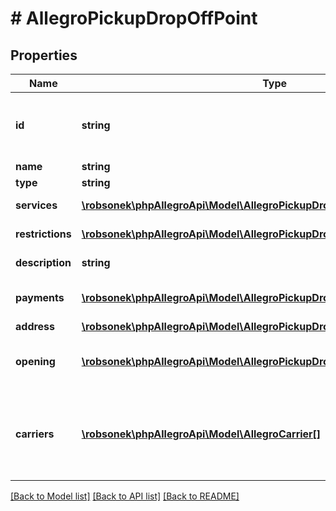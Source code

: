 # # AllegroPickupDropOffPoint

## Properties

Name | Type | Description | Notes
------------ | ------------- | ------------- | -------------
**id** | **string** | Point id. You can use it in Send with Allegro. |
**name** | **string** | Point name. |
**type** | **string** | Point type. |
**services** | [**\robsonek\phpAllegroApi\Model\AllegroPickupDropOffPointServicesInner[]**](AllegroPickupDropOffPointServicesInner.md) | Point services. |
**restrictions** | [**\robsonek\phpAllegroApi\Model\AllegroPickupDropOffPointRestrictionsInner[]**](AllegroPickupDropOffPointRestrictionsInner.md) | Point restrictions. |
**description** | **string** | Point description | [optional]
**payments** | [**\robsonek\phpAllegroApi\Model\AllegroPickupDropOffPointPaymentsInner[]**](AllegroPickupDropOffPointPaymentsInner.md) | Point payment type. |
**address** | [**\robsonek\phpAllegroApi\Model\AllegroPickupDropOffPointAddress**](AllegroPickupDropOffPointAddress.md) |  |
**opening** | [**\robsonek\phpAllegroApi\Model\AllegroPickupDropOffPointOpeningInner[]**](AllegroPickupDropOffPointOpeningInner.md) | Point working hours information. |
**carriers** | [**\robsonek\phpAllegroApi\Model\AllegroCarrier[]**](AllegroCarrier.md) | List of carriers that can drop off/pick up packages from point. |

[[Back to Model list]](../../README.md#models) [[Back to API list]](../../README.md#endpoints) [[Back to README]](../../README.md)
